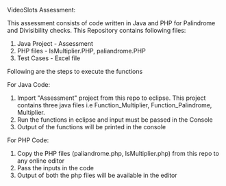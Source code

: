 VideoSlots Assessment:

This assessment consists of code written in Java and PHP for Palindrome and Divisibility checks. This Repository contains following files:

1. Java Project - Assessment
2. PHP files - IsMultiplier.PHP, paliandrome.PHP
3. Test Cases - Excel file


Following are the steps to execute the functions

For Java Code:
1. Import "Assessment" project from this repo to eclipse. This project contains three java files i.e Function_Multiplier, Function_Palindrome, Multiplier.
2. Run the functions in eclipse and input must be passed in the Console
3. Output of the functions will be printed in the console

For PHP Code:
1. Copy the PHP files (paliandrome.php, IsMultiplier.php) from this repo to any online editor
2. Pass the inputs in the code
3. Output of both the php files will be available in the editor
